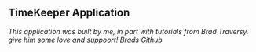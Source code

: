 ## TimeKeeper Application

_This application was built by me, in part with tutorials from Brad Traversy. give him some love and suppoort! Brads [Github](https://github.com/bradtraversy)_
